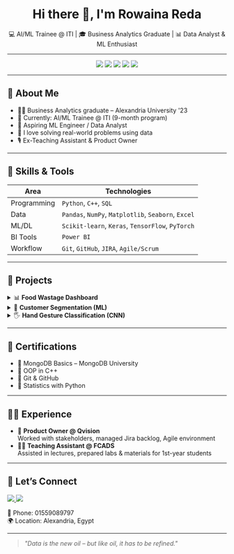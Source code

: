 <h1 align="center">Hi there 👋, I'm Rowaina Reda</h1>
<p align="center">💻 AI/ML Trainee @ ITI | 🎓 Business Analytics Graduate | 📊 Data Analyst & ML Enthusiast</p>

---

<p align="center">
  <img src="https://img.shields.io/badge/Python-3670A0?style=for-the-badge&logo=python&logoColor=ffdd54"/>
  <img src="https://img.shields.io/badge/Power%20BI-F2C811?style=for-the-badge&logo=powerbi&logoColor=black"/>
  <img src="https://img.shields.io/badge/TensorFlow-FF6F00?style=for-the-badge&logo=tensorflow&logoColor=white"/>
  <img src="https://img.shields.io/badge/PyTorch-EE4C2C?style=for-the-badge&logo=pytorch&logoColor=white"/>
  <img src="https://img.shields.io/badge/GitHub-100000?style=for-the-badge&logo=github&logoColor=white"/>
</p>

---

## 🧠 About Me

- 👩‍🎓 Business Analytics graduate – Alexandria University '23  
- 🎯 Currently: AI/ML Trainee @ ITI (9-month program)  
- 🔭 Aspiring ML Engineer / Data Analyst  
- 🧩 I love solving real-world problems using data  
- 🎙️ Ex-Teaching Assistant & Product Owner  

---

## 🚀 Skills & Tools

| Area | Technologies |
|------|--------------|
| Programming | `Python`, `C++`, `SQL` |
| Data | `Pandas`, `NumPy`, `Matplotlib`, `Seaborn`, `Excel` |
| ML/DL | `Scikit-learn`, `Keras`, `TensorFlow`, `PyTorch` |
| BI Tools | `Power BI` |
| Workflow | `Git`, `GitHub`, `JIRA`, `Agile/Scrum` |

---

## 📂 Projects

<details>
  <summary>📊 <strong>Food Wastage Dashboard</strong></summary>
  <br>
  🔗 <a href="https://www.kaggle.com/datasets/atharvasoundankar/global-food-wastage-dataset-2018-2024">Dataset</a>  
  🧰 Tools: Power BI, Excel, Python  
  📌 Goal: Visualizing global food waste trends (2018–2024)  
</details>

<details>
  <summary>🧠 <strong>Customer Segmentation (ML)</strong></summary>
  <br>
  🔗 <a href="https://github.com/rowaina-reda/Customer-Segmentation">View project on GitHub</a>  
  🧰 Tools: Scikit-learn, Python  
  📌 Goal: Cluster credit card customers using ML  
</details>

<details>
  <summary>🖐️ <strong>Hand Gesture Classification (CNN)</strong></summary>
  <br>
  🔗 <a href="https://github.com/rowaina-reda/HandGesturesClassification">View project on GitHub</a>  
  🧰 Tools: TensorFlow, OpenCV  
  📌 Goal: Classify hand gestures using deep learning  
</details>

---

## 📜 Certifications

- 🧾 MongoDB Basics – MongoDB University  
- 🧾 OOP in C++  
- 🧾 Git & GitHub  
- 🧾 Statistics with Python  

---

## 👩‍💼 Experience

- 🏢 **Product Owner @ Qvision**  
  Worked with stakeholders, managed Jira backlog, Agile environment  
- 🧑‍🏫 **Teaching Assistant @ FCADS**  
  Assisted in lectures, prepared labs & materials for 1st-year students

---

## 🤝 Let’s Connect

<p>
  <a href="https://www.linkedin.com/in/rowaina-reda">
    <img src="https://img.shields.io/badge/LinkedIn-0077B5?style=for-the-badge&logo=linkedin&logoColor=white"/>
  </a>
  <a href="mailto:roainareda@gmail.com">
    <img src="https://img.shields.io/badge/Email-D14836?style=for-the-badge&logo=gmail&logoColor=white"/>
  </a>
</p>

📱 Phone: 01559089797  
🌍 Location: Alexandria, Egypt

---

> _"Data is the new oil – but like oil, it has to be refined."_  
